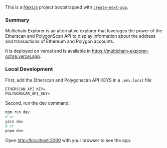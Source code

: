 This is a [Next.js](https://nextjs.org/) project bootstrapped
with [`create-next-app`](https://github.com/vercel/next.js/tree/canary/packages/create-next-app).

### Summary

Multichain Explorer is an alternative explorer that leverages the power of the Etherscan and PolygonScan API to display
information about the address and transactions of Ethereum and Polygon accounts.

It is deployed on vercel and is available in https://multichain-explorer-ochre.vercel.app.

### Local Development

First, add the Etherscan and Polygonscan API KEYS in a `.env.local` file:

```markdown
ETHERSCAN_API_KEY=
POLYGONSCAN_API_KEY=
```

Second, run the dev command:

```bash
npm run dev
# or
yarn dev
# or
pnpm dev
```

Open [http://localhost:3000](http://localhost:3000) with your browser to see the app.
